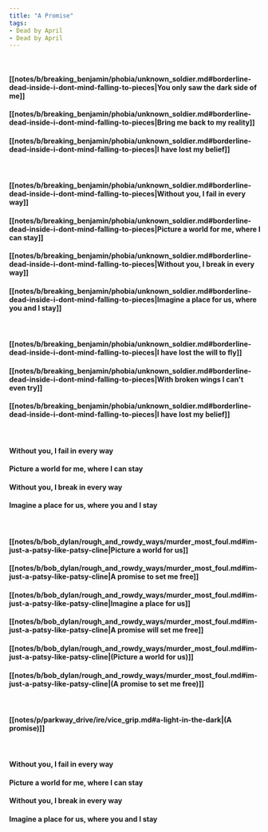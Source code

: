 ```yaml
---
title: "A Promise"
tags:
- Dead by April
- Dead by April
---
```

&nbsp;
#### [[notes/b/breaking_benjamin/phobia/unknown_soldier.md#borderline-dead-inside-i-dont-mind-falling-to-pieces|You only saw the dark side of me]]
#### [[notes/b/breaking_benjamin/phobia/unknown_soldier.md#borderline-dead-inside-i-dont-mind-falling-to-pieces|Bring me back to my reality]]
#### [[notes/b/breaking_benjamin/phobia/unknown_soldier.md#borderline-dead-inside-i-dont-mind-falling-to-pieces|I have lost my belief]]
&nbsp;
#### [[notes/b/breaking_benjamin/phobia/unknown_soldier.md#borderline-dead-inside-i-dont-mind-falling-to-pieces|Without you, I fail in every way]]
#### [[notes/b/breaking_benjamin/phobia/unknown_soldier.md#borderline-dead-inside-i-dont-mind-falling-to-pieces|Picture a world for me, where I can stay]]
#### [[notes/b/breaking_benjamin/phobia/unknown_soldier.md#borderline-dead-inside-i-dont-mind-falling-to-pieces|Without you, I break in every way]]
#### [[notes/b/breaking_benjamin/phobia/unknown_soldier.md#borderline-dead-inside-i-dont-mind-falling-to-pieces|Imagine a place for us, where you and I stay]]
&nbsp;
#### [[notes/b/breaking_benjamin/phobia/unknown_soldier.md#borderline-dead-inside-i-dont-mind-falling-to-pieces|I have lost the will to fly]]
#### [[notes/b/breaking_benjamin/phobia/unknown_soldier.md#borderline-dead-inside-i-dont-mind-falling-to-pieces|With broken wings I can't even try]]
#### [[notes/b/breaking_benjamin/phobia/unknown_soldier.md#borderline-dead-inside-i-dont-mind-falling-to-pieces|I have lost my belief]]
&nbsp;
#### Without you, I fail in every way
#### Picture a world for me, where I can stay
#### Without you, I break in every way
#### Imagine a place for us, where you and I stay
&nbsp;
#### [[notes/b/bob_dylan/rough_and_rowdy_ways/murder_most_foul.md#im-just-a-patsy-like-patsy-cline|Picture a world for us]]
#### [[notes/b/bob_dylan/rough_and_rowdy_ways/murder_most_foul.md#im-just-a-patsy-like-patsy-cline|A promise to set me free]]
#### [[notes/b/bob_dylan/rough_and_rowdy_ways/murder_most_foul.md#im-just-a-patsy-like-patsy-cline|Imagine a place for us]]
#### [[notes/b/bob_dylan/rough_and_rowdy_ways/murder_most_foul.md#im-just-a-patsy-like-patsy-cline|A promise will set me free]]
#### [[notes/b/bob_dylan/rough_and_rowdy_ways/murder_most_foul.md#im-just-a-patsy-like-patsy-cline|(Picture a world for us)]]
#### [[notes/b/bob_dylan/rough_and_rowdy_ways/murder_most_foul.md#im-just-a-patsy-like-patsy-cline|(A promise to set me free)]]
&nbsp;
#### [[notes/p/parkway_drive/ire/vice_grip.md#a-light-in-the-dark|(A promise)]]
&nbsp;
#### Without you, I fail in every way
#### Picture a world for me, where I can stay
#### Without you, I break in every way
#### Imagine a place for us, where you and I stay
